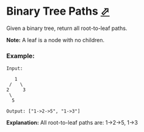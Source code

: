 # Binary Tree Paths [⬀](https://leetcode.com/problems/binary-tree-paths/)

Given a binary tree, return all root-to-leaf paths.

**Note:** A leaf is a node with no children.

### Example:
```
Input:

   1
 /   \
2     3
 \
  5

Output: ["1->2->5", "1->3"]
```

**Explanation:** All root-to-leaf paths are: 1->2->5, 1->3